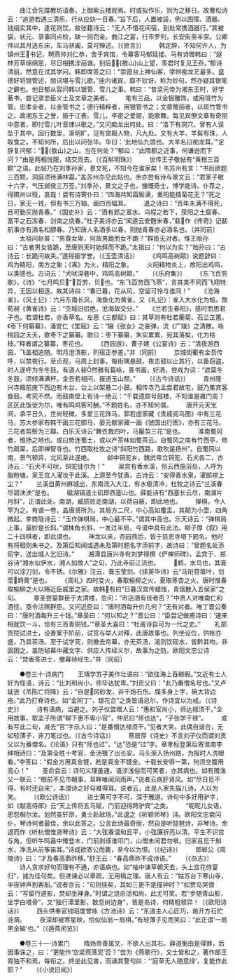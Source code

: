 <!-- { "loadSidebar": true } -->
　　曲江会先牒教坊请奏，上御紫云楼观焉。时或拟作乐，则为之移日。故曹松诗云：“追游若遇三清乐，行从应妨一日春。”旨下后，人置被袋，例以图障、酒器、钱绢实其中，逢花则饮。故张籍诗云：“无人不借花间宿，到处常携酒器行。”其被袋，状元、录事同点检，缺一则罚金。曲江之宴，行市罗列，长安街至半空。公卿帅以其月选东床，车马骈阗，莫可殚述。〔《摭言》〕
　　韩定辞，不知何许人，为镇州王书记，聘燕帅刘仁恭，舍于宾馆，令幕客马郁延接。马有诗赠韩曰：“燧林芳草绵绵思，尽日相携涉丽谯。别后{敖山}山上望，羡君时复见王乔。”郁诗清丽，然意在试其学问。韩即席答之曰：“崇霞台上神仙客，学辨痴龙艺最多。盛德好将银管述，丽词堪与雪儿歌。”座内诸宾，靡不钦讶，称为妙句，然亦疑其银笔之僻也。他日郁从容问韩以银管、雪儿之事。韩曰：“昔梁元帝为湘东王时，好学著书，尝记录忠臣义士及文章之美者。
　　笔有三品，以金银雕饰，或用斑竹为管。忠孝全者，以金管书之；德行精粹者，用银管书之；文章赡丽者，以斑竹管书之。故湘东王之誉，振于江表。雪儿，李密之爱姬，能歌舞。每见宾僚文章有奇丽中意者，即付雪儿叶音律以歌之。”又问痴龙出何处。曰：“洛下有洞穴，曾有人误坠于其中。因行数里，渐明旷，见有宫殿人物，凡九处。又有大羊，羊髯有珠，人取食之。不知何所，后出以问张华。华曰：‘此地仙九馆也。大羊名曰痴龙耳。’”定辞复问郁：“{敖山}之山，当在何处？”郁曰：“此隋郡之近事，何谦逊而下问？”由是两相悦服，结交而去。〔《百斛明珠》〕
　　世传王子敬帖有“黄柑三百颗”之语。此帖乃在刘季孙家，景文死，不知今在谁家矣！韦苏州有言：“书后欲题三百颗，洞庭须待满林霜。”盖苏州亦见此帖也。余亦尝有诗与景文云：“君家子敬十六字，气压邺侯三万签。”刘季孙，景文之子也，慷慨奇士，博学能诗。仆荐之，得隰州以殁，哀哉！尝有诗寄仆曰：“四海共知霜鬓满，重阳能插菊花无？”死之日，家无一钱，但有书三万轴、画四百幅耳。
　　退之诗曰：“百年未满不得死，且可勤买抛青春。”《国史补》云：“酒有郢之富水、乌程之若下，荥阳之土窟春、富平之石冻春、剑南之烧春。”杜子美诗亦云“闻道云安麴米春，”裴作《传奇》记裴航事亦有酒名松醪春。乃知唐人名酒多以春，则抛青春亦必酒名也。〔并同前〕
　　太祖问赵普：“男尊女卑，何故男跪而女不跪？”群臣无对者。惟王贻孙曰：“古者男女皆跪，至唐则天时始拜而不跪。”太祖曰：“何以为实？”贻孙曰：“古诗云：长跪问故夫。”遂得振学誉。〔《玉壶清话》〕
　　《鸡鸣高树颠》说题辞曰：鸡为精阳，南方之象；《离》为火，精阳之象。
　　火阳精物炎上，故阳出鸡鸣，以类感也。古词云：“犬吠深巷中，鸡鸣高树颠。”
　　〔《乐府集》〕
　　《东飞百劳歌》，《诗》“七月鸣贝”，百劳，贝也。“东飞百劳西飞燕”，言其类不同而飞翔特异，无因以相逐。故其诗曰：“春已暮，花从风，空留可怜与谁同！”
　　《沧海雀》，《风土记》：六月东南长风，海鱼化为黄雀。又《礼记》：雀入大水化为蛤。故荀昶《黄雀诗》云：“空城旧侣绝，沧海故交分。”
　　《兰若生春阳》，感时而思君子也。若谓杜若，亦香草名。左思《三都赋》曰：其草则有杜若蘅菊、石兰芷蕙。《枣下何纂纂》，潘安仁《笙赋》云：“辍《张女》之哀弹，流《广陵》之清散。咏桃园之夭夭，歌枣下之纂纂。歌曰：枣下纂纂，朱实累累，宛其落矣，化为枯枝。”释者谓之纂纂，枣花也。
　　《西园游》，曹子建《公宴诗》云：“清夜游西园，飞盖相追随。明月澄清影，列宿正参差。”并〔同前〕
　　京城街衢有金吾传呼，以禁夜行。至贞观，马周上封事，每街隅悬鼓，夜击鼓以止其行，以备窃盗，时人遂呼为冬冬鼓。有道人裴然雅有篇咏，善书画，好酒，尝戏为词：“遮莫冬冬鼓，须倾满满杯。金吾若相问，报道玉山颓。”
　　〔《古今诗话》〕
　　青州隆兴寺殿前庑下西边有木台，台上以架悬二小鼓。相传寺乃孟尝君故宅，鼓乃集宾客食鼓。考究不然。而鼓南壁上有诗一绝云：“千载遗踪号鼓楼，不知谁是雍门周？区区此饭徒为尔，唯有鸣鸡客可酬。”不题姓名，亦不知何谓。
　　唐开元天宝间，承平日久，世尚轻微，多爱三花饰马。郭若虚家藏《贵戚阅马图》中有三花马，苏大参家有韩干画三花御马，晏元献家藏一画《虢国出行图》，亦有三花马。三花者剪鬃为三瓣。白乐天诗云“舞衣裁四叶，马鬣剪三花”是也。
　　淮南蜀冈者，维扬之地也。或曰势连蜀土，或以产茶味如蜀茶云。自蜀冈之南有竹西亭，修竹疏翠，后即禅智寺也。竹西取杜牧之诗“斜阳竹西路，歌吹是扬州”。自蜀冈以南，景气顿异，北风至此遂绝。
　　邺中铜驼乡，魏武帝立铜驼、石犬各二，古诗云：“石犬不可吠，铜驼徒尔为！”
　　吴宫有香水溪，俗云西施浴处，人呼为脂粉塘，吴王宫人濯妆于此溪。上源至今犹香。古诗云：“安得香水泉，濯郎襟上尘？”
　　兰溪自黄州麻城出，东南流入大江，有水极清冷，杜牧之诗云“兰溪春尽碧泱泱”是也。
　　磁湖镇道士矶即西塞山也。薛能诗有“西塞长云尽，南湖片月斜”，正谓此处。南湖，臧质败走南湖，以荷自蔽，即此地也。
　　弹棋，今人罕为之。有谱一卷，盖唐贤所为。其局方二尺，中心高如覆盂，其颠为小壶，四角微起。李商隐诗云：“玉作弹棋局，中心最不平。”谓其中高也。乐天诗云：“弹棋局上事，最妙是长斜。”谓抹角长斜，一发过半局，今谱中具有此法。柳子厚《叙》用二十四棋者，即此谓也。
　　神龙以来，杏园燕后，皆于慈恩寺塔下题名。他时有将相则朱书之。及第后知闻或遇未及第时题名字添前字，故诗曰：“曾题名处添前字，送出城人乞旧诗。”
　　湘潭县唐兴寺有刘梦得撰《俨禅师碑》，孟宾于、郑谷诗“湘水似伊水，湘人如故人”之句，乃此寺前江流也。
　　鹈，水鸟也，其膏可以涂刀剑，令不锈。《尔雅》注云，膏玉莹剑。《续英华诗》云“马衔苜蓿叶，剑莹鹈膏”是也。
　　《周礼》四时变火，春取榆柳之火，夏取枣杏之火。唐时惟春取榆柳之火以赐近臣戚里之家。故韩有曰“日暮汉宫传蜡烛，青烟散入五侯家”之句。
　　章圣尝宴群臣于太清楼，忽问：“市店酒有佳者否？”中贵人对唯南仁和酒佳。亟令沽赐群臣。又问近臣曰：“唐时酒每升价几何？”无有对者。唯丁晋公奏曰：“唐时酒每升三十钱。”章圣曰：“何以知之？”晋公曰：“臣尝记做甫诗曰：‘速来相就饮一斗，恰有三百青铜钱。’”章圣大喜曰：“杜甫诗自可为一代之史。”
　　礼部贡院试进士，设香案于阶前，试官与举人对拜，此唐故事也。列坐设位，供帐亦盛，乃具茶汤。至于试学究，则撤去帘幕，亦无茶汤，渴则饮砚水，皆黔其吻。非固困之，盖防毡幕中藏文字、供应人传经义尔，故事为之防。欧阳文忠公诗云：“焚香答进士，撤幕待经生。”并〔同前〕

　　●卷三十·诗病门
　　王靖学苏子美作壮语曰：“欲往海上吞鲸鲵。”又近有士人好为怪语，诗云：“比刘和尚小，师毕达犹卑。”刘贡父曰：“此乃番僧名号也。”又卢延逊《吊陈亡将降》云：“自是冈砂发，非干炮石伤。牒多身上字，碗大背边疮。”此乃打脊诗也。如“金同丁”、银花合”之类皆语忌尔，作诗宜以为戒。〔《诗史》〕
　　诗有语病，当避之。刘子仪尝赠人云：“惠和官尚小，师达禄须干。”全用故事，取孟子所谓“柳下惠不卑小官”，仲尼曰“师也达”，“子张学干禄”。
　　或有写此二句，减去“官”字示人曰：“是番僧达禄须干。”见者大笑。此偶自谐合，无如轻薄子，非刀笔过也。〔《古今诗话》〕
　　蔡居厚《诗史》不言刘子仪而谓刘贡父以为番僧名。《论语》只有“师也过”，“达”恐是“过”字。章孝标登第后寄淮南李绅相诗曰：“及第全胜十考官，金汤镀了出长安。马头渐入扬州路，为报时人洗眼看。”李答曰：“假金方用真金镀，若是真金不镀金。十载长安得一第，何须空腹用高心！”
　　圣俞尝云：诗句义理虽通，语涉浅俗而可笑者，亦其病也。如有赠渔父一联云：“眼前不见市朝事，耳畔唯闻风雨声。”说者云病肝肾风。如“尽日觅不得，有时还自来”，本谓诗之好句难得耳。说者云，此是人家失猫儿诗，人以为笑。
　　〔《欧公诗话》〕
　　进士黄可字不可，深于雅道。诗句中多好用驴字，如《献高侍郎》云“天上传将五马赋，门前迎得跨驴宾”之类。
　　“昵昵儿女语，恩怨相尔汝。划然变轩昂，勇士赴敌场。”此退之《听颖师琴》诗。欧阳文忠尝问仆，琴诗何者最佳，余以此答之。公言此诗最奇丽，然自是听琵琶诗，非琴诗。余退而作《听杭僧惟贤琴诗》云：“大弦春温和且平，小弦廉折亮以清。平生不识宫与角，但听牛鸣盎中雉登木，门前剥琢谁叩门，山僧未闲君勿嗔。归家且觅千斛水，净洗从前筝笛耳。”诗成欲寄公而薨，至今以为恨。〔《纪诗》〕
　　邯郸公《周陵诗》曰：“才及春高鼎祚移。”舒王云：“春高鼎祚不成诗语。”
　　〔《杂志》〕
　　诗人贪求好句而理有不通，亦语病也。如“袖中谏草朝天去，头上宫花侍宴归”，诚为佳句矣。但进谏必以章疏，无用稿之理。唐人有云：“姑苏台下寒山寺，半夜钟声到客船。”说者亦云：“句则佳矣，其如三更不是撞钟时？”如贾岛哭僧云：“写留行道影，焚却坐禅身。”时谓之烧杀活和尚，此尤可笑。若“步随青山影，坐学白塔骨”，又“独行潭里影，数息树边身”，皆是岛诗，何精粗顿异！〔《欧阳诗话》〕
　　西头供奉官钱昭度曾咏《方池诗》云：“东道主人心匠巧，凿开方石贮涟漪。
　　夜深却被寒星映，恰似仙翁一局棋。”有轻薄子见而笑曰：“此正谓‘一局黑全输’也。”〔《遁斋闲览》〕

　　●卷三十一·诗累门
　　隋炀帝善属文，不欲人出其右。薛道衡由是得罪，后因事诛之，曰：“更能作‘空梁燕落泥’否？”尝为《燕歌行》，文士皆和之，著作郎王胄独不和焉，每衔之。终坐此见害，而诵其警句曰：“‘庭草无人随意绿’，复能作此耶？”
　　〔《小说旧闻》〕
